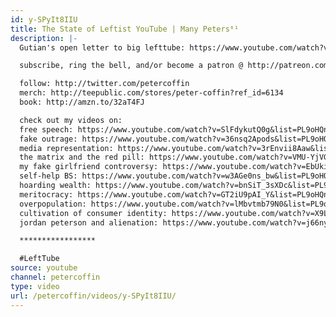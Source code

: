 ```yaml
---
id: y-SPyIt8IIU
title: The State of Leftist YouTube | Many Peters⁶¹
description: |-
  Gutian's open letter to big lefttube: https://www.youtube.com/watch?v=vH35lLKm4VI (sub! #GutianGang!)

  subscribe, ring the bell, and/or become a patron @ http://patreon.com/petercoffin

  follow: http://twitter.com/petercoffin
  merch: http://teepublic.com/stores/peter-coffin?ref_id=6134
  book: http://amzn.to/32aT4FJ

  check out my videos on:
  free speech: https://www.youtube.com/watch?v=SlFdykutQ0g&list=PL9oHQnEByWyXObkJN9YYQS9hxBjpN8RLG&index=2&t=1489s
  fake outrage: https://www.youtube.com/watch?v=36nsq2Apods&list=PL9oHQnEByWyXObkJN9YYQS9hxBjpN8RLG
  media representation: https://www.youtube.com/watch?v=3rEnvii8Aaw&list=PL9oHQnEByWyXObkJN9YYQS9hxBjpN8RLG
  the matrix and the red pill: https://www.youtube.com/watch?v=VMU-YjVGiGs&list=PL9oHQnEByWyXObkJN9YYQS9hxBjpN8RLG
  my fake girlfriend controversy: https://www.youtube.com/watch?v=EbUkino-a8k&list=PL9oHQnEByWyXObkJN9YYQS9hxBjpN8RLG
  self-help BS: https://www.youtube.com/watch?v=w3AGe0ns_bw&list=PL9oHQnEByWyXObkJN9YYQS9hxBjpN8RLG
  hoarding wealth: https://www.youtube.com/watch?v=bnSiT_3sXDc&list=PL9oHQnEByWyXObkJN9YYQS9hxBjpN8RLG
  meritocracy: https://www.youtube.com/watch?v=GT2iU9pAI_Y&list=PL9oHQnEByWyXObkJN9YYQS9hxBjpN8RLG
  overpopulation: https://www.youtube.com/watch?v=lMbvtmb79N0&list=PL9oHQnEByWyXObkJN9YYQS9hxBjpN8RLG
  cultivation of consumer identity: https://www.youtube.com/watch?v=X9Lf1GcG5M4&list=PL9oHQnEByWyXObkJN9YYQS9hxBjpN8RLG
  jordan peterson and alienation: https://www.youtube.com/watch?v=j66nyzeoO5M&list=PL9oHQnEByWyXObkJN9YYQS9hxBjpN8RLG

  *****************

  #LeftTube
source: youtube
channel: petercoffin
type: video
url: /petercoffin/videos/y-SPyIt8IIU/
---
```

